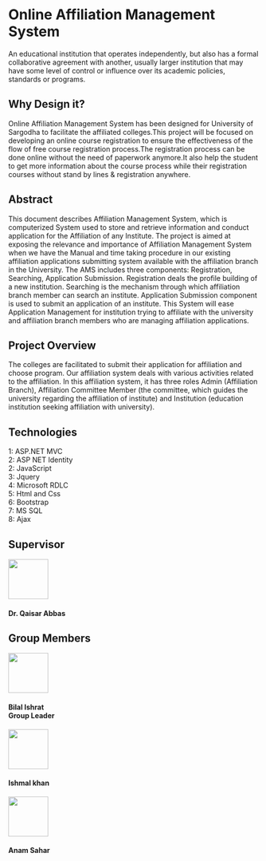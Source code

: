 <h1 style="text-center">Online Affiliation Management System</h1>
An educational institution that operates independently, but also has a formal collaborative agreement with another, usually larger institution that may have some level of control or influence over its academic policies, standards or programs. 

<h2>Why Design it?</h2>

Online Affiliation Management System has been designed for University of Sargodha to facilitate the affiliated colleges.This project will be focused on developing an online course registration to ensure the effectiveness of the flow of free course registration process.The registration process can be done online without the need of paperwork anymore.It also help the student to get more information about the course process while their registration courses without stand by lines & registration anywhere.

<h2>Abstract</h2>

This document describes Affiliation Management System, which is computerized System used to store and retrieve information and conduct application for the Affiliation of any Institute. The project is aimed at exposing the relevance and importance of Affiliation Management System when we have the Manual and time taking procedure in our existing affiliation applications submitting system available with the affiliation branch in the University. The AMS includes three components: Registration, Searching, Application Submission. Registration deals the profile building of a new institution. Searching is the mechanism through which affiliation branch member can search an institute. Application Submission component is used to submit an application of an institute. This System will ease Application Management for institution trying to affiliate with the university and affiliation branch members who are managing affiliation applications.

<h2>Project Overview</h2>

The colleges are facilitated to submit their application for affiliation and choose program. Our affiliation system deals with various activities related to the affiliation. In this affiliation system, it has three roles Admin (Affiliation Branch), Affiliation Committee Member (the committee, which guides the university regarding the affiliation of institute) and Institution (education institution seeking affiliation with university).

 
<h2>Technologies</h2>
1: ASP.NET MVC <br/>
2: ASP NET Identity<br/> 
2: JavaScript<br/>
3: Jquery<br/>
4: Microsoft RDLC <br/>
5: Html and Css <br/>
6: Bootstrap <br/>
7: MS SQL<br/>
8: Ajax<br/>

<h2>Supervisor</h2>
<img style = "width:80px; height 200px;" src ="https://uosgit.github.io/UOS/qas1.png">
<h4>Dr. Qaisar Abbas</h4>
<h2>Group Members </h2>
<img style = "width:80px; height 200px;" src ="https://uosgit.github.io/UOS/WhatsApp Image 2020-02-11 at 9.23.06 AM (2).jpeg">
<h4>Bilal Ishrat <br/>
 Group Leader
</h4>
<img style = "width:80px; height 100px;" src ="https://uosgit.github.io/UOS/WhatsApp Image 2020-02-16 at 10.23.28 AM.jpeg">
<h4>Ishmal khan</h4>
<img style = "width:80px; height 200px;" src ="">
<h4> Anam Sahar </h4>

